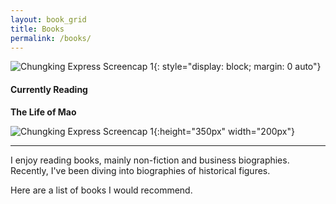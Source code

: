 ```yaml
---
layout: book_grid
title: Books
permalink: /books/
---
```


 ![Chungking Express Screencap 1]({{site.baseurl}}/assets/bookcovers/booknewyorker.jpg){: style="display: block; margin: 0 auto"}



#### **Currently Reading** 

**The Life of Mao**

![Chungking Express Screencap 1]({{site.baseurl}}/assets/bookcovers/mao.jpg){:height="350px" width="200px"}

------



I enjoy reading books, mainly non-fiction and business biographies. Recently, I've been diving into biographies of historical figures. 

Here are a list of books I would recommend.

